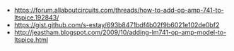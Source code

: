* https://forum.allaboutcircuits.com/threads/how-to-add-op-amp-741-to-ltspice.192843/
* https://gist.github.com/s-estay/693b8471bdf4b02f9b6021e102de0bf2
* http://jeastham.blogspot.com/2009/10/adding-lm741-op-amp-model-to-ltspice.html